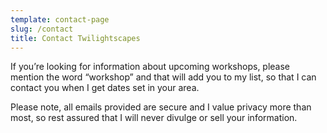 ```yaml
---
template: contact-page
slug: /contact
title: Contact Twilightscapes
---
```


If you’re looking for information about upcoming workshops, please mention the word “workshop” and that will add you to my list, so that I can contact you when I get dates set in your area.

Please note, all emails provided are secure and I value privacy more than most, so rest assured that I will never divulge or sell your information.
